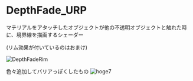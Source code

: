 # DepthFade_URP

マテリアルをアタッチしたオブジェクトが他の不透明オブジェクトと触れた時に、境界線を描画するシェーダー

(リム効果が付いているのはおまけ)

![DepthFadeRim](https://user-images.githubusercontent.com/19218953/98457864-433d4300-21ce-11eb-9ef0-5b105e877094.PNG)

色々追加してバリアっぽくしたもの
![hoge7](https://user-images.githubusercontent.com/19218953/98457982-5c92bf00-21cf-11eb-9c14-3b79590278d5.gif)
